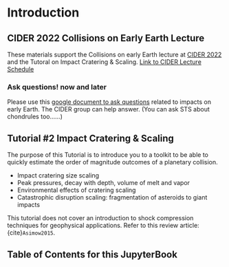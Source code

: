 # Introduction

## CIDER 2022 Collisions on Early Earth Lecture

These materials support the Collisions on early Earth lecture at <a
href="https://www.deep-earth.org/summer22" 
target="_blank">CIDER 2022</a> and the
Tutoral on Impact Cratering & Scaling.
<a 
href="https://docs.google.com/document/d/1vIdzpq-K4kRo9Ydi-eLscc48TDFWCJ06ULwoTIUVSdo/edit"
target="_blank">Link 
to CIDER Lecture Schedule</a><p>

### Ask questions! now and later

Please use this <a
href="https://docs.google.com/document/d/12xMdyZLr_zDUPdABIcId-6tcAGIu0qJZ-V1VDw1Plfg/edit?usp=sharing"
target="_blank">google document to ask questions</a> related to impacts on
early Earth. The CIDER group can help answer. (You can ask STS about
chondrules too......)

## Tutorial #2 Impact Cratering & Scaling 

The purpose of this Tutorial is to introduce you to a toolkit to be
able to quickly estimate the order of magnitude outcomes of a
planetary collision.
<ul>
<li>Impact cratering size scaling</li>
<li>Peak pressures, decay with depth, volume of melt and vapor</li>
<li>Environmental effects of cratering scaling</li>
<li>Catastrophic disruption scaling: fragmentation of asteroids to
giant impacts</li>
</ul>

This tutorial does not cover an introduction to shock compression 
techniques for geophysical applications. Refer to this review article: 
{cite}`Asimow2015`. 


## Table of Contents for this JupyterBook

```{tableofcontents}
```
